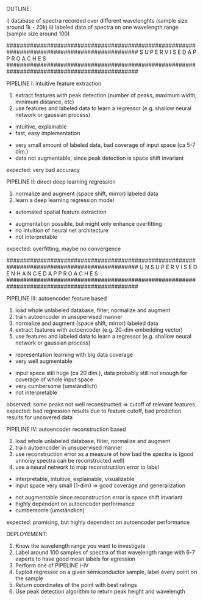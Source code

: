  OUTLINE:

 i)  database of spectra recorded over different wavelenghts (sample size around 1k - 20k)
 ii) labeled data of spectra on one wavelength range (sample size around 100)


###############################################################################################
       S U P E R V I S E D   A P P R O A C H E S
###############################################################################################

 PIPELINE I: intuitive feature extraction

 1) extract features with peak detection (number of peaks, maximum width, minimum distance, etc)
 2) use features and labeled data to learn a regressor (e.g. shallow neural network or gaussian process)
 
 + intuitive, explainable
 + fast, easy implementation
 - very small amount of labeled data, bad coverage of input space (ca 5-7 dim.)
 - data not augmentable, since peak detection is space shift invariant
  
 expected: very bad accuracy


 PIPELINE II: direct deep learning regression
 
 1) normalize and augment (space shift, mirror) labeled data
 2) learn a deep learning regression model

 + automated spatial feature extraction
 - augmentation possible, but might only enhance overfitting
 - no intuition of neural net architecture
 - not interpretable 
 
 expected: overfitting, maybe no convergence


###############################################################################################
       U N S U P E R V I S E D   E N H A N C E D   A P P R O A C H E S
###############################################################################################

 PIPELINE III: autoencoder feature based
 
 1) load whole unlabeled database, filter, normalize and augment
 2) train autoencoder in unsupervised manner
 3) normalize and augment (space shift, mirror) labeled data
 4) extract features with autoencoder (e.g. 20-dim embedding vector)
 4) use features and labeled data to learn a regressor (e.g. shallow neural network or gaussian process)
 
 + representation learning with big data coverage
 + very well augmentable
 - input space still huge (ca 20 dim.), data probably still not enough for coverage of whole input space
 - very cumbersome (umständlich)
 - not interpretable

 observed: some peaks not well reconstructed => cutoff of relevant features
 expected: bad regression results due to feature cutoff, bad prediction results for uncovered data


 PIPELINE IV: autoencoder reconstruction based
 
 1) load whole unlabeled database, filter, normalize and augment
 2) train autoencoder in unsupervised manner
 3) use reconstruction error as a measure of how bad the spectra is (good unnoisy spectra can be reconstructed well)
 4) use a neural network to map reconstruction error to label
 
 + interpretable, intuitive, explainable, visualizable
 + input space very small (1-dim) => good coverage and generalization
 - not augmentable since reconstruction error is space shift invariant
 - highly dependent on autoencoder performance
 - cumbersome (umständlich)

 expected: promising, but highly dependent on autoencoder performance


 DEPLOYEMENT:
 
 1) Know the wavelength range you want to investigate
 2) Label around 100 samples of spectra of that wavelength range with 6-7 experts to have good mean labels for egression
 3) Perform one of PIPELINE I-IV 
 4) Exploit regressor on a given semiconductor sample, label every point on the sample
 5) Return coordinates of the point with best ratings
 6) Use peak detection algorithm to return peak height and wavelength